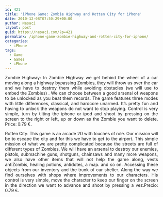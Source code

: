 ```yaml
---
id: 421
title: 'iPhone Game: Zombie Highway and Rotten City for iPhone'
date: 2010-12-08T07:50:29+00:00
author: Nesaci
layout: post
guid: https://nesaci.com/?p=421
permalink: /iphone-game-zombie-highway-and-rotten-city-for-iphone/
categories:
  - iPhone
tags:
  - Game
  - Games
  - iPhone
---
```

<p style="text-align: justify;">
  Zombie Highway: In Zombie Highway we get behind the wheel of a car moving along a highway bypassing Zombies, they will throw us over the car and we have to destroy them while avoiding obstacles (we will use to embed the Zombies) . We can choose between a good arsenal of weapons to be unlocked as you beat them records. The game features three modes with little differences, classical, and hardcore unarmed. It&#8217;s pretty fun and having to unlock the weapons do not want to stop playing. Control is very simple, turn by tilting the iphone or ipod and shoot by pressing on the screen to the right or left, up or down as the Zombie you want to delete. Price: 0.79 €.
</p>

<p style="text-align: justify;">
  Rotten City: This game is an arcade 2D with touches of role. Our mission will be to escape the city and for this we have to get to the airport. This simple mission of what we are pretty complicated because the streets are full of different types of Zombies. We will have an arsenal to destroy our enemies, pistols, submachine guns, shotguns, chainsaws and many more weapons, we also have other items that will not help the game along, vests antiZombis, healing potions, antidotes, a map. and so on. Accessing these objects from our inventory and the trunk of our shelter. Along the way we find ourselves with shops where improvements to our characters. His control is very simple, move the character to keep our finger on the screen in the direction we want to advance and shoot by pressing a vez.Precio: 0.79 €.
</p>